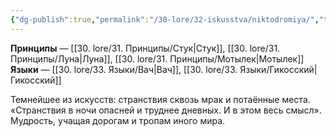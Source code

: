 ```yaml
---
{"dg-publish":true,"permalink":"/30-lore/32-iskusstva/niktodromiya/","tags":["незримое/искусство"]}
---
```


**Принципы** — [[30. lore/31. Принципы/Стук\|Стук]], [[30. lore/31. Принципы/Луна\|Луна]], [[30. lore/31. Принципы/Мотылек\|Мотылек]]
**Языки** — [[30. lore/33. Языки/Вач\|Вач]], [[30. lore/33. Языки/Гикосский\|Гикосский]]

Темнейшее из искусств: странствия сквозь мрак и потаённые места. «Странствия в ночи опасней и труднее дневных. И в этом весь смысл». Мудрость, учащая дорогам и тропам иного мира. 